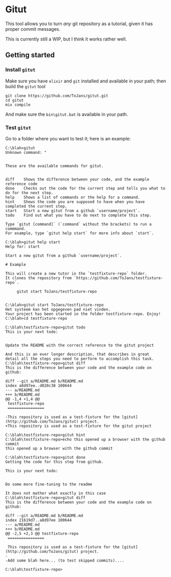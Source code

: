 # Gitut

This tool allows you to turn *any* git repository as a tutorial, given it has proper commit messages. 

This is currently still a WIP, but I think it works rather well.

## Getting started

### Install `gitut`

Make sure you have `elixir` and `git` installed and available in your path; then build the `gitut` tool

```dos
git clone https://github.com/ToJans/gitut.git
cd gitut
mix compile
```

And make sure the `bin\gitut.bat` is available in your path.

### Test `gitut`

Go to a folder where you want to test it; here is an example:

```
C:\blah>gitut
Unknown command: "


These are the available commands for gitut.


diff    Shows the difference between your code, and the example reference code
done    Checks out the code for the current step and tells you what to do for the next step.
help    Shows a list of commands or the help for a command.
hint    Shows the code you are supposed to have when you have completed the current step.
start   Start a new gitut from a github `username/project`.
todo    Find out what you have to do next to complete this step.

Type `gitut [command]` (`command` without the brackets) to run a commmand.
For example, type `gitut help start` for more info about `start`.

C:\blah>gitut help start
Help for: start

Start a new gitut from a github `username/project`.

# Example

This will create a new tutor in the `testfixture-repo` folder.
It clones the repository from `https://github.com/ToJans/testfixture-repo`.

     gitut start ToJans/testfixture-repo


C:\blah>gitut start ToJans/testfixture-repo
Het systeem kan het opgegeven pad niet vinden.
Your project has been started in the folder testfixture-repo. Enjoy!
C:\blah>cd testfixture-repo

C:\blah\testfixture-repo>gitut todo
This is your next todo:


Update the README with the correct reference to the gitut project

And this is an ever longer description, that describes in great
detail all the steps you need to perform to accomplish this task.
C:\blah\testfixture-repo>gitut diff
This is the difference between your code and the example code on github:

diff --git a/README.md b/README.md
index a8d97ee..d020c38 100644
--- a/README.md
+++ b/README.md
@@ -1,4 +1,4 @@
 testfixture-repo
 ================

-This repository is used as a test-fixture for the [gitut](http://github.com/ToJans/gitut) project.
+This repository is used as a test-fixture for the gitut project

C:\blah\testfixture-repo>gitut hint
C:\blah\testfixture-repo>echo this opened up a browser with the github commit
this opened up a browser with the github commit

C:\blah\testfixture-repo>gitut done
Getting the code for this step from github.

This is your next todo:


Do some more fine-tuning to the readme

It does not mather what exactly in this case
C:\blah\testfixture-repo>gitut diff
This is the difference between your code and the example code on github:

diff --git a/README.md b/README.md
index 21619d7..a8d97ee 100644
--- a/README.md
+++ b/README.md
@@ -2,5 +2,3 @@ testfixture-repo
 ================

 This repository is used as a test-fixture for the [gitut](http://github.com/ToJans/gitut) project.
-
-Add some blah here... (to test skipped commits)....

C:\blah\testfixture-repo>
```
